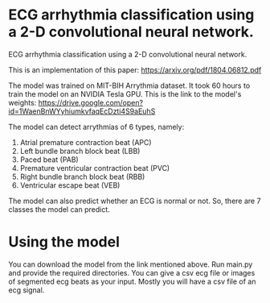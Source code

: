 # ECG arrhythmia classification using a 2-D convolutional neural network.

ECG arrhythmia classification using a 2-D convolutional neural network.

This is an implementation of this paper: https://arxiv.org/pdf/1804.06812.pdf

The model was trained on MIT-BIH Arrythmia dataset. It took 60 hours to train the model on an NVIDIA Tesla GPU.
This is the link to the model's weights: https://drive.google.com/open?id=1WaenBnWYyhiumkvfaqEcDzti4S9aEuhS 

The model can detect arrythmias of 6 types, namely: 
1. Atrial premature contraction beat (APC)
2. Left bundle branch block beat (LBB)
3. Paced beat (PAB)
4. Premature ventricular contraction beat (PVC)
5. Right bundle branch block beat (RBB)
6. Ventricular escape beat (VEB)

The model can also predict whether an ECG is normal or not. So, there are 7 classes the model can predict.
# Using the model
You can download the model from the link mentioned above. Run main.py and provide the required directories. You can give a csv ecg file or images of segmented ecg beats as your input. Mostly you will have a csv file of an ecg signal. 

